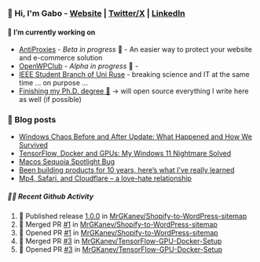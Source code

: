 ### 👋 Hi, I'm Gabo - [Website](https://gkanev.com) | [Twitter/X](https://twitter.com/mrgkanev) | [LinkedIn](https://www.linkedin.com/in/mrgkanev)

#### 🔭 I’m currently working on
- [AntiProxies](https://antiproxies.com/) - *Beta in progress* 🚀 -  An easier way to protect your website and e-commerce solution
- [OpenWPClub](https://openwpclub.com/) - *Alpha in progress* 🚀 - 
- [IEEE Student Branch of Uni Ruse](https://github.com/IEEE-Student-Branch-of-Uni-Ruse) - breaking science and IT at the same time ... on purpose ...
- [Finishing my Ph.D. degree 🤔](https://scholar.google.com/citations?user=En7GPEsAAAAJ&hl=en) -> will open source everything I write here as well (if possible)

### 📖 Blog posts
<!-- BLOG-POST-LIST:START -->
- [Windows Chaos Before and After Update: What Happened and How We Survived](https://gkanev.com/posts/windows-chaos-after-update-what-happened-and-how-we-survived/)
- [TensorFlow, Docker and GPUs: My Windows 11 Nightmare Solved](https://gkanev.com/posts/tensorflow-docker-and-gpus-my-windows-11-nightmare-solved/)
- [Macos Sequoia Spotlight Bug](https://gkanev.com/posts/macos-sequoia-spotlight-bug/)
- [Been building products for 10 years, here’s what I’ve really learned](https://gkanev.com/posts/been-building-products-for-10-years-heres-what-ive-really-learned/)
- [Mp4, Safari, and Cloudflare – a love-hate relationship](https://gkanev.com/posts/mp4-safari-and-cloudflare-a-love-hate-relationship/)
<!-- BLOG-POST-LIST:END -->

##### 🧑‍💻 Recent Github Activity

<!--START_SECTION:activity-->
1. 🚀 Published release [1.0.0](https://github.com/MrGKanev/Shopify-to-WordPress-sitemap/releases/tag/1.0.0) in [MrGKanev/Shopify-to-WordPress-sitemap](https://github.com/MrGKanev/Shopify-to-WordPress-sitemap)
2. 🎉 Merged PR [#1](https://github.com/MrGKanev/Shopify-to-WordPress-sitemap/pull/1) in [MrGKanev/Shopify-to-WordPress-sitemap](https://github.com/MrGKanev/Shopify-to-WordPress-sitemap)
3. 💪 Opened PR [#1](https://github.com/MrGKanev/Shopify-to-WordPress-sitemap/pull/1) in [MrGKanev/Shopify-to-WordPress-sitemap](https://github.com/MrGKanev/Shopify-to-WordPress-sitemap)
4. 🎉 Merged PR [#3](https://github.com/MrGKanev/TensorFlow-GPU-Docker-Setup/pull/3) in [MrGKanev/TensorFlow-GPU-Docker-Setup](https://github.com/MrGKanev/TensorFlow-GPU-Docker-Setup)
5. 💪 Opened PR [#3](https://github.com/MrGKanev/TensorFlow-GPU-Docker-Setup/pull/3) in [MrGKanev/TensorFlow-GPU-Docker-Setup](https://github.com/MrGKanev/TensorFlow-GPU-Docker-Setup)
<!--END_SECTION:activity-->
